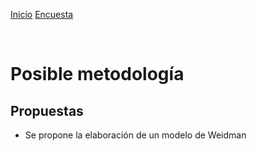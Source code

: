 [Inicio](https://github.com/MarianaFlorezRpo/Proyecto_Encuesta)
[Encuesta](https://github.com/MarianaFlorezRpo/Proyecto_Encuesta/tree/master/Encuesta)

<br>

# Posible metodología

## Propuestas

  - Se propone la elaboración de un modelo de Weidman
  
  
